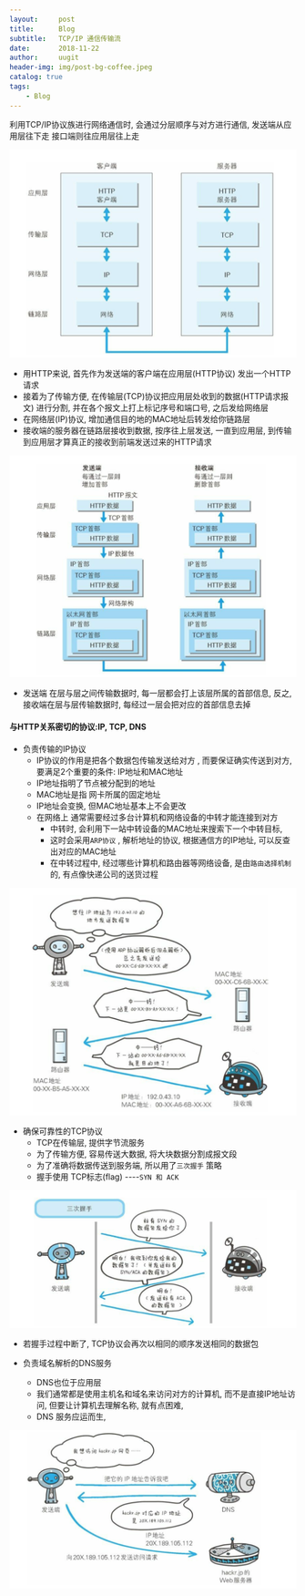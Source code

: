 ```yaml
---
layout:     post
title:      Blog
subtitle:   TCP/IP 通信传输流
date:       2018-11-22
author:     uugit
header-img: img/post-bg-coffee.jpeg
catalog: true
tags:
    - Blog
---
```



利用TCP/IP协议族进行网络通信时, 会通过分层顺序与对方进行通信, 发送端从应用层往下走 接口端则往应用层往上走

![Image](/img/tcp_ip.png)

* 用HTTP来说, 首先作为发送端的客户端在应用层(HTTP协议) 发出一个HTTP请求
* 接着为了传输方便, 在传输层(TCP)协议把应用层处收到的数据(HTTP请求报文) 进行分割, 并在各个报文上打上标记序号和端口号, 之后发给网络层
* 在网络层(IP)协议, 增加通信目的地的MAC地址后转发给你链路层
* 接收端的服务器在链路层接收到数据, 按序往上层发送, 一直到应用层, 到传输到应用层才算真正的接收到前端发送过来的HTTP请求

![Image](/img/tcp_ip_2.png)

* 发送端 在层与层之间传输数据时, 每一层都会打上该层所属的首部信息, 反之, 接收端在层与层传输数据时, 每经过一层会把对应的首部信息去掉

#### 与HTTP关系密切的协议:IP, TCP, DNS
* 负责传输的IP协议
  * IP协议的作用是把各个数据包传输发送给对方 , 而要保证确实传送到对方, 要满足2个重要的条件: IP地址和MAC地址
  * IP地址指明了节点被分配到的地址
  * MAC地址是指 网卡所属的固定地址
  * IP地址会变换, 但MAC地址基本上不会更改
  * 在网络上 通常需要经过多台计算机和网络设备的中转才能连接到对方
    * 中转时, 会利用下一站中转设备的MAC地址来搜索下一个中转目标,
    * 这时会采用`ARP协议` , 解析地址的协议, 根据通信方的IP地址, 可以反查出对应的MAC地址
    * 在中转过程中, 经过哪些计算机和路由器等网络设备, 是由`路由选择机制`的, 有点像快递公司的送货过程

![Image](/img/tcp_ip_3.png)

* 确保可靠性的TCP协议
  * TCP在传输层, 提供字节流服务
  * 为了传输方便, 容易传送大数据, 将大块数据分割成报文段
  * 为了准确将数据传送到服务端, 所以用了`三次握手` 策略
  * 握手使用 TCP标志(flag) ----`SYN 和 ACK`

![Image](/img/tcp_ip_4.png)

  * 若握手过程中断了, TCP协议会再次以相同的顺序发送相同的数据包

* 负责域名解析的DNS服务
  * DNS也位于应用层
  * 我们通常都是使用主机名和域名来访问对方的计算机, 而不是直接IP地址访问, 但要让计算机去理解名称, 就有点困难,
  * DNS 服务应运而生,

![Image](/img/tcp_ip_5.png)